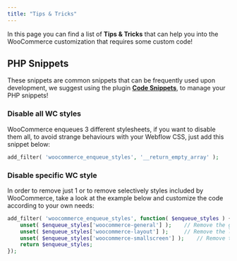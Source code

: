 ```yaml
---
title: "Tips & Tricks"
---
```


In this page you can find a list of **Tips & Tricks** that can help you into the WooCommerce customization that requires some custom code!


## PHP Snippets

These snippets are common snippets that can be frequently used upon development, we suggest using the plugin [**Code Snippets**](https://wordpress.org/plugins/code-snippets/), to manage your PHP snippets!


### Disable all WC styles

WooCommerce enqueues 3 different stylesheets, if you want to disable them all, to avoid strange behaviours with your Webflow CSS, just add this snippet below:

```php
add_filter( 'woocommerce_enqueue_styles', '__return_empty_array' );
```

### Disable specific WC style

In order to remove just 1 or to remove selectively styles included by WooCommerce, take a look at the example below and customize the code according to your own needs:

```php
add_filter( 'woocommerce_enqueue_styles', function( $enqueue_styles ) {
	unset( $enqueue_styles['woocommerce-general'] );	// Remove the gloss
	unset( $enqueue_styles['woocommerce-layout'] );		// Remove the layout
	unset( $enqueue_styles['woocommerce-smallscreen'] );	// Remove the smallscreen optimisation
	return $enqueue_styles;
});
```